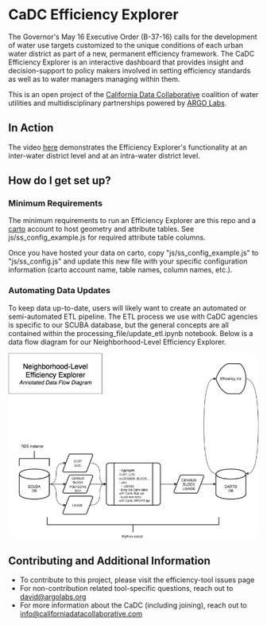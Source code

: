 # CaDC Efficiency Explorer

The Governor's May 16 Executive Order (B-37-16) calls for the development of water use targets customized to the unique conditions of each urban water district as part of a new, permanent efficiency framework. The CaDC Efficiency Explorer is an interactive dashboard that provides insight and decision-support to policy makers involved in setting efficiency standards as well as to water managers managing within them.

This is an open project of the [California Data Collaborative](http://californiadatacollaborative.com/) coalition of water utilities and multidisciplinary partnerships powered by [ARGO Labs](http://www.argolabs.org/).

## In Action
The video [here](http://californiadatacollaborative.com/statewide-efficiency) demonstrates the Efficiency Explorer's functionality at an inter-water district level and at an intra-water district level.

## How do I get set up?
### Minimum Requirements
The minimum requirements to run an Efficiency Explorer are this repo and a [carto](www.carto.com) account to host geometry and attribute tables. See js/ss_config_example.js for required attribute table columns.

Once you have hosted your data on carto, copy "js/ss_config_example.js" to "js/ss_config.js" and update this new file with your specific configuration information (carto account name, table names, column names, etc.).

### Automating Data Updates
To keep data up-to-date, users will likely want to create an automated or semi-automated ETL pipeline. The ETL process we use with CaDC agencies is specific to our SCUBA database, but the general concepts are all contained within the processing_file/update_etl.ipynb notebook. Below is a data flow diagram for our Neighborhood-Level Efficiency Explorer.

![hood_efficiency_data_flows.png](processing_files/hood_efficiency_data_flows.png)

## Contributing and Additional Information
* To contribute to this project, please visit the efficiency-tool issues page
* For non-contribution related tool-specific questions, reach out to david@argolabs.org
* For more information about the CaDC (including joining), reach out to info@californiadatacollaborative.com
